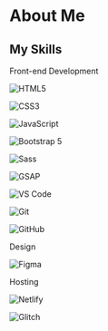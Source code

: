 # About Me

## My Skills
Front-end Development

![HTML5](https://img.shields.io/badge/HTML5-E34F26?style=flat-square&logo=html5&logoColor=white)

![CSS3](https://img.shields.io/badge/CSS3-1572B6?style=flat-square&logo=css3&logoColor=white)

![JavaScript](https://img.shields.io/badge/JavaScript-F7DF1E?style=flat-square&logo=javascript&logoColor=black)

![Bootstrap 5](https://img.shields.io/badge/Bootstrap-7952B3?style=flat-square&logo=bootstrap&logoColor=white)

![Sass](https://img.shields.io/badge/Sass-CC6699?style=flat-square&logo=sass&logoColor=white)

![GSAP](https://img.shields.io/badge/GSAP-88CE02?style=flat-square&logo=greensock&logoColor=white)

![VS Code](https://img.shields.io/badge/VS%20Code-007ACC?style=flat-square&logo=visualstudiocode&logoColor=white)

![Git](https://img.shields.io/badge/Git-F05032?style=flat-square&logo=git&logoColor=white)

![GitHub](https://img.shields.io/badge/GitHub-181717?style=flat-square&logo=github&logoColor=white)

Design

![Figma](https://img.shields.io/badge/Figma-F24E1E?style=flat-square&logo=figma&logoColor=white)

Hosting

![Netlify](https://img.shields.io/badge/Netlify-00C7B7?style=flat-square&logo=netlify&logoColor=white)

![Glitch](https://img.shields.io/badge/Glitch-FC4F44?style=flat-square&logo=glitch&logoColor=white)








